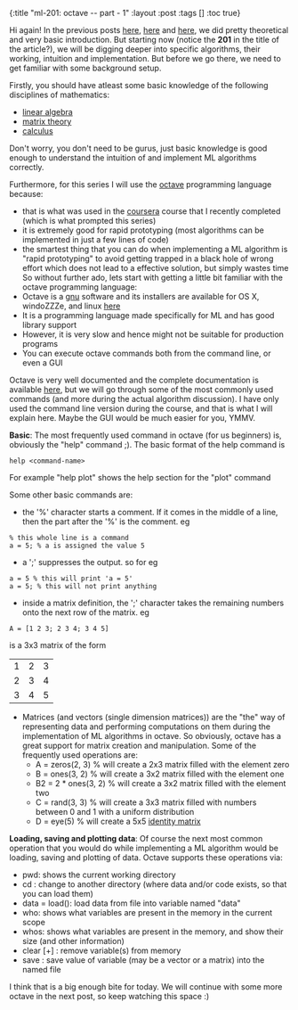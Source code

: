 {:title "ml-201: octave -- part - 1"
 :layout :post
 :tags  []
 :toc true}

Hi again! In the previous posts [here](http://www.golb.in/ml-101-introduction-to-machine-learning-33.html), [here](http://www.golb.in/ml-102-supervised-learning-34.html) and [here](http://www.golb.in/ml-103-unsupervised-learning-and-recommender-systems-35.html), we did pretty theoretical and very basic introduction. But starting now (notice the <b>201</b> in the title of the article?), we will be digging deeper into specific algorithms, their working, intuition and implementation. But before we go there, we need to get familiar with some background setup.

Firstly, you should have atleast some basic knowledge of the following disciplines of mathematics:

* [linear algebra](http://en.wikipedia.org/wiki/Linear_algebra)
* [matrix theory](http://en.wikipedia.org/wiki/Matrix_(mathematics))
* [calculus](http://en.wikipedia.org/wiki/Calculus)

Don't worry, you don't need to be gurus, just basic knowledge is good enough to understand the intuition of and implement ML algorithms correctly.

Furthermore, for this series I will use the [octave](https://www.gnu.org/software/octave/) programming language because:

* that is what was used in the [coursera](https://www.coursera.org/) course that I recently completed (which is what prompted this series)
* it is extremely good for rapid prototyping (most algorithms can be implemented in just a few lines of code)
* the smartest thing that you can do when implementing a ML algorithm is "rapid prototyping" to avoid getting trapped in a black hole of wrong effort which does not lead to a effective solution, but simply wastes time
So without further ado, lets start with getting a little bit familiar with the octave programming language:
* Octave is a [gnu](http://www.gnu.org/) software and its installers are available for OS X, windoZZZe, and linux [here](http://www.gnu.org/software/octave/download.html)
* It is a programming language made specifically for ML and has good library support
* However, it is very slow and hence might not be suitable for production programs
* You can execute octave commands both from the command line, or even a GUI

Octave is very well documented and the complete documentation is available [here](http://www.gnu.org/software/octave/doc/interpreter/index.html), but we will go through some of the most commonly used commands (and more during the actual algorithm discussion). I have only used the command line version during the course, and that is what I will explain here. Maybe the GUI would be much easier for you, YMMV.

<b>Basic</b>: The most frequently used command in octave (for us beginners) is, obviously the "help" command ;). The basic format of the help command is

```
help <command-name>
```

For example "help plot" shows the help section for the "plot" command

Some other basic commands are:

* the '%' character starts a comment. If it comes in the middle of a line, then the part after the '%' is the comment. eg

```
% this whole line is a command
a = 5; % a is assigned the value 5
```

* a ';' suppresses the output. so for eg

```
a = 5 % this will print 'a = 5'
a = 5; % this will not print anything
```

* inside a matrix definition, the ';' character takes the remaining numbers onto the next row of the matrix. eg

```
A = [1 2 3; 2 3 4; 3 4 5]
```

is a 3x3 matrix of the form

<table class="table table-bordered">
<tbody>
<tr> <td> 1</td> <td> 2</td> <td> 3</td> </tr>
<tr> <td> 2</td> <td> 3</td> <td> 4</td> </tr>
<tr> <td> 3</td> <td> 4</td> <td> 5</td> </tr>
</tbody>
</table>

* Matrices (and vectors (single dimension matrices)) are the "the" way of representing data and performing computations on them during the implementation of ML algorithms in octave. So obviously, octave has a great support for matrix creation and manipulation. Some of the frequently used operations are:
  * A = zeros(2, 3) % will create a 2x3 matrix filled with the element zero
  * B = ones(3, 2) % will create a 3x2 matrix filled with the element one
  * B2 = 2 * ones(3, 2) % will create a 3x2 matrix filled with the element two
  * C = rand(3, 3) % will create a 3x3 matrix filled with numbers between 0 and 1 with a uniform distribution
  * D = eye(5) % will create a 5x5 [identity matrix](http://en.wikipedia.org/wiki/Identity_matrix)

<b>Loading, saving and plotting data</b>: Of course the next most common operation that you would do while implementing a ML algorithm would be loading, saving and plotting of data. Octave supports these operations via:

* pwd: shows the current working directory
* cd <new-directory>: change to another directory (where data and/or code exists, so that you can load them)
* data = load(<file-name>): load data from file into variable named "data"
* who: shows what variables are present in the memory in the current scope
* whos: shows what variables are present in the memory, and show their size (and other information)
* clear [<variable-name>+] : remove variable(s) from memory
* save <file-name> <variable-name> : save value of variable (may be a vector or a matrix) into the named file

I think that is a big enough bite for today. We will continue with some more octave in the next post, so keep watching this space :)

